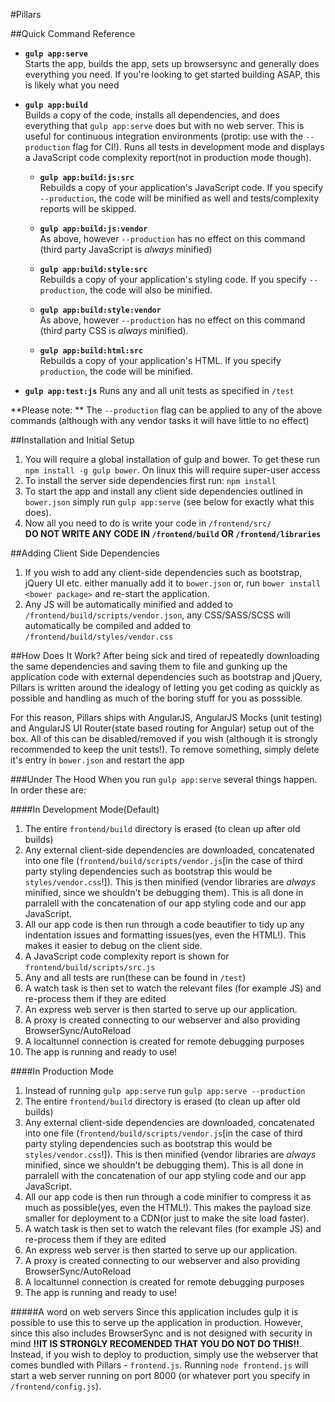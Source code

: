 #Pillars

##Quick Command Reference

- **`gulp app:serve`**  
  Starts the app, builds the app, sets up browsersync and generally does everything you need. If you're looking to get started building ASAP, this is likely what you need

- **`gulp app:build`**  
  Builds a copy of the code, installs all dependencies, and does everything that `gulp app:serve` does but with no web server. This is useful for continuous integration environments (protip: use with the ``--production`` flag for CI!). Runs all tests in development mode and displays a JavaScript code complexity report(not in production mode though).

  - **`gulp app:build:js:src`**  
  Rebuilds a copy of your application's JavaScript code. If you specify `--production`, the code will be minified as well and tests/complexity reports will be skipped. 

  - **`gulp app:build:js:vendor`**  
  As above, however `--production` has no effect on this command (third party JavaScript is _always_ minified)

  - **`gulp app:build:style:src`**  
  Rebuilds a copy of your application's styling code. If you specify `--production`, the code will also be minified. 

  - **`gulp app:build:style:vendor`**  
  As above, however `--production` has no effect on this command (third party CSS is _always_ minified).

  - **`gulp app:build:html:src`**  
  Rebuilds a copy of your application's HTML. If you specify `production`, the code will be minified.
- **`gulp app:test:js`**
  Runs any and all unit tests as specified in `/test`

**Please note: ** The `--production` flag can be applied to any of the above commands (although with any vendor tasks it will have little to no effect)

##Installation and Initial Setup
1. You will require a global installation of gulp and bower. To get these run `npm install -g gulp bower`. On linux this will require super-user access
1. To install the server side dependencies first run: `npm install`
1. To start the app and install any client side dependencies outlined in `bower.json` simply run `gulp app:serve` (see below for exactly what this does).
1. Now all you need to do is write your code in `/frontend/src/`  
   **DO NOT WRITE ANY CODE IN `/frontend/build` OR `/frontend/libraries`**


##Adding Client Side Dependencies
1. If you wish to add any client-side dependencies such as bootstrap, jQuery UI etc. either manually add it to `bower.json` or, run `bower install <bower package>` and re-start the application.
1. Any JS will be automatically minified and added to `/frontend/build/scripts/vendor.json`, any CSS/SASS/SCSS will automatically be compiled and added to `/frontend/build/styles/vendor.css`

##How Does It Work?
After being sick and tired of repeatedly downloading the same dependencies and saving them to file and gunking up the application code with external dependencies such as bootstrap and jQuery, Pillars is written around the idealogy of letting you get coding as quickly as possible and handling as much of the boring stuff for you as posssible.  

For this reason, Pillars ships with AngularJS, AngularJS Mocks (unit testing) and AngularJS UI Router(state based routing for Angular) setup out of the box. All of this can be disabled/removed if you wish (although it is strongly recommended to keep the unit tests!). To remove something, simply delete it's entry in `bower.json` and restart the app

###Under The Hood
When you run `gulp app:serve` several things happen. In order these are:  

####In Development Mode(Default)
1. The entire `frontend/build` directory is erased (to clean up after old builds)
1. Any external client-side dependencies are downloaded, concatenated into one file (`frontend/build/scripts/vendor.js`[in the case of third party styling dependencies such as bootstrap this would be `styles/vendor.css`!]). This is then minified (vendor libraries are _always_ minified, since we shouldn't be debugging them). This is all done in parralell with the concatenation of our app styling code and our app JavaScript.
1. All our app code is then run through a code beautifier to tidy up any indentation issues and formatting issues(yes, even the HTML!). This makes it easier to debug on the client side.
1. A JavaScript code complexity report is shown for `frontend/build/scripts/src.js`
1. Any and all tests are run(these can be found in `/test`)
1. A watch task is then set to watch the relevant files (for example JS) and re-process them if they are edited
1. An express web server is then started to serve up our application. 
1. A proxy is created connecting to our webserver and also providing BrowserSync/AutoReload
1. A localtunnel connection is created for remote debugging purposes
1. The app is running and ready to use!

####In Production Mode
1. Instead of running `gulp app:serve` run `gulp app:serve --production`
1. The entire `frontend/build` directory is erased (to clean up after old builds)
1. Any external client-side dependencies are downloaded, concatenated into one file (`frontend/build/scripts/vendor.js`[in the case of third party styling dependencies such as bootstrap this would be `styles/vendor.css`!]). This is then minified (vendor libraries are _always_ minified, since we shouldn't be debugging them). This is all done in parralell with the concatenation of our app styling code and our app JavaScript.
1. All our app code is then run through a code minifier to compress it as much as possible(yes, even the HTML!). This makes the payload size smaller for deployment to a CDN(or just to make the site load faster).
1. A watch task is then set to watch the relevant files (for example JS) and re-process them if they are edited
1. An express web server is then started to serve up our application. 
1. A proxy is created connecting to our webserver and also providing BrowserSync/AutoReload
1. A localtunnel connection is created for remote debugging purposes
1. The app is running and ready to use!

#####A word on web servers
Since this application includes gulp it is possible to use this to serve up the application in production. However, since this also includes BrowserSync and is not designed with security in mind **!!IT IS STRONGLY RECOMENDED THAT YOU DO NOT DO THIS!!**. Instead, if you wish to deploy to production, simply use the webserver that comes bundled with Pillars - `frontend.js`. Running `node frontend.js` will start a web server running on port 8000 (or whatever port you specify in `/frontend/config.js`).